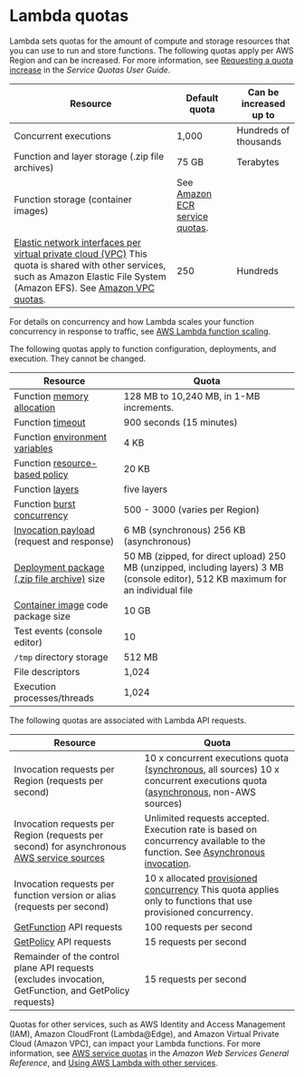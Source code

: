 # Lambda quotas<a name="gettingstarted-limits"></a>

Lambda sets quotas for the amount of compute and storage resources that you can use to run and store functions\. The following quotas apply per AWS Region and can be increased\. For more information, see [Requesting a quota increase](https://docs.aws.amazon.com/servicequotas/latest/userguide/request-quota-increase.html) in the *Service Quotas User Guide*\.


| Resource | Default quota | Can be increased up to | 
| --- | --- | --- | 
| Concurrent executions | 1,000 | Hundreds of thousands | 
| Function and layer storage \(\.zip file archives\) | 75 GB | Terabytes | 
| Function storage \(container images\) | See [Amazon ECR service quotas](https://docs.aws.amazon.com/AmazonECR/latest/userguide/service-quotas.html)\. |  | 
|  [Elastic network interfaces per virtual private cloud \(VPC\)](configuration-vpc.md)  This quota is shared with other services, such as Amazon Elastic File System \(Amazon EFS\)\. See [Amazon VPC quotas](https://docs.aws.amazon.com/vpc/latest/userguide/amazon-vpc-limits.html)\.   | 250 | Hundreds | 

For details on concurrency and how Lambda scales your function concurrency in response to traffic, see [AWS Lambda function scaling](invocation-scaling.md)\.

The following quotas apply to function configuration, deployments, and execution\. They cannot be changed\.


| Resource | Quota | 
| --- | --- | 
| Function [memory allocation](configuration-console.md) | 128 MB to 10,240 MB, in 1\-MB increments\. | 
| Function [timeout](configuration-console.md) | 900 seconds \(15 minutes\) | 
| Function [environment variables](configuration-envvars.md) | 4 KB | 
| Function [resource\-based policy](access-control-resource-based.md) | 20 KB | 
| Function [layers](configuration-layers.md) | five layers | 
| Function [burst concurrency](invocation-scaling.md) | 500 \- 3000 \(varies per Region\) | 
| [Invocation payload](lambda-invocation.md) \(request and response\) |  6 MB \(synchronous\) 256 KB \(asynchronous\)  | 
| [Deployment package \(\.zip file archive\)](gettingstarted-package.md) size |  50 MB \(zipped, for direct upload\) 250 MB \(unzipped, including layers\) 3 MB \(console editor\), 512 KB maximum for an individual file  | 
| [Container image](lambda-images.md) code package size |  10 GB  | 
| Test events \(console editor\) | 10 | 
| `/tmp` directory storage | 512 MB | 
| File descriptors | 1,024 | 
| Execution processes/threads | 1,024 | 

The following quotas are associated with Lambda API requests\.


| Resource | Quota | 
| --- | --- | 
| Invocation requests per Region \(requests per second\) |  10 x concurrent executions quota \([synchronous](invocation-sync.md), all sources\) 10 x concurrent executions quota \([asynchronous](invocation-async.md), non\-AWS sources\)  | 
| Invocation requests per Region \(requests per second\) for asynchronous [AWS service sources](lambda-services.md) |  Unlimited requests accepted\. Execution rate is based on concurrency available to the function\. See [Asynchronous invocation](invocation-async.md)\.  | 
| Invocation requests per function version or alias \(requests per second\) |  10 x allocated [provisioned concurrency](configuration-concurrency.md)  This quota applies only to functions that use provisioned concurrency\.   | 
| [GetFunction](API_GetFunction.md) API requests | 100 requests per second | 
| [GetPolicy](API_GetPolicy.md) API requests | 15 requests per second | 
| Remainder of the control plane API requests \(excludes invocation, GetFunction, and GetPolicy requests\) | 15 requests per second | 

Quotas for other services, such as AWS Identity and Access Management \(IAM\), Amazon CloudFront \(Lambda@Edge\), and Amazon Virtual Private Cloud \(Amazon VPC\), can impact your Lambda functions\. For more information, see [AWS service quotas](https://docs.aws.amazon.com/general/latest/gr/aws_service_limits.html) in the *Amazon Web Services General Reference*, and [Using AWS Lambda with other services](lambda-services.md)\.